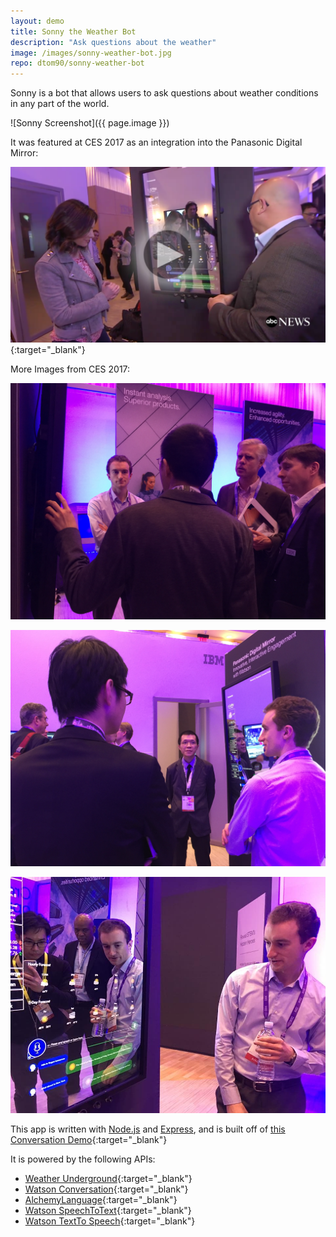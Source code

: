 ```yaml
---
layout: demo
title: Sonny the Weather Bot
description: "Ask questions about the weather"
image: /images/sonny-weather-bot.jpg
repo: dtom90/sonny-weather-bot
---
```


Sonny is a bot that allows users to ask questions about weather conditions in any part of the world.

![Sonny Screenshot]({{ page.image }})

It was featured at CES 2017 as an integration into the Panasonic Digital Mirror:

[![ABC Interview CES](/images/abc-interview-ces-thumbnail.png)](http://abcnews.go.com/Technology/video/meet-future-robotics-ces-44609620){:target="_blank"}

More Images from CES 2017:

![CES Image 1](/images/ces2017/1.jpg)

![CES Image 2](/images/ces2017/2.jpg)

![CES Image 3](/images/ces2017/3.jpg)

This app is written with [Node.js](https://nodejs.org) and [Express](https://expressjs.com/), and is built off of [this Conversation Demo](https://conversation-demo.mybluemix.net/){:target="_blank"}

It is powered by the following APIs:
 - [Weather Underground](https://www.wunderground.com/weather/api/){:target="_blank"}
 - [Watson Conversation](https://www.ibm.com/watson/developercloud/conversation.html){:target="_blank"}
 - [AlchemyLanguage](https://www.ibm.com/watson/developercloud/alchemy-language.html){:target="_blank"}
 - [Watson SpeechToText](https://www.ibm.com/watson/developercloud/speech-to-text.html){:target="_blank"}
 - [Watson TextTo Speech](https://www.ibm.com/watson/developercloud/text-to-speech.html){:target="_blank"}
 